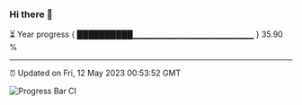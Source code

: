### Hi there 👋

⏳ Year progress { ██████████▁▁▁▁▁▁▁▁▁▁▁▁▁▁▁▁▁▁▁▁ } 35.90 %

---

⏰ Updated on Fri, 12 May 2023 00:53:52 GMT

![Progress Bar CI](https://github.com/liununu/liununu/workflows/Progress%20Bar%20CI/badge.svg)

